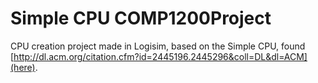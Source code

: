 # Simple CPU COMP1200Project
CPU creation project made in Logisim, based on the Simple CPU, found [http://dl.acm.org/citation.cfm?id=2445196.2445296&coll=DL&dl=ACM](here).
